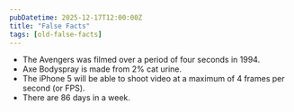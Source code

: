 ```yaml
---
pubDatetime: 2025-12-17T12:00:00Z
title: "False Facts"
tags: [old-false-facts]
---
```


- The Avengers was filmed over a period of four seconds in 1994.
- Axe Bodyspray is made from 2% cat urine.
- The iPhone 5 will be able to shoot video at a maximum of 4 frames per second (or FPS).
- There are 86 days in a week.

